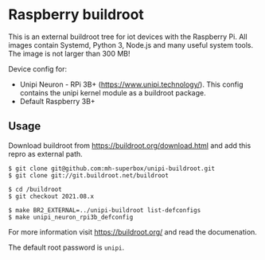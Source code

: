 # Raspberry buildroot

This is an external buildroot tree for iot devices with the Raspberry Pi.
All images contain Systemd, Python 3, Node.js and many useful system tools. The image is not larger than 300 MB!

Device config for:
* Unipi Neuron - RPi 3B+ (https://www.unipi.technology/). This config contains the unipi kernel module as a buildroot package.
* Default Raspberry 3B+ 

## Usage

Download buildroot from https://buildroot.org/download.html and add this repro as external path.

```shell
$ git clone git@github.com:mh-superbox/unipi-buildroot.git
$ git clone git://git.buildroot.net/buildroot

$ cd /buildroot
$ git checkout 2021.08.x

$ make BR2_EXTERNAL=../unipi-buildroot list-defconfigs
$ make unipi_neuron_rpi3b_defconfig
```

For more information visit https://buildroot.org/ and read the documenation.

The default root password is `unipi`.
